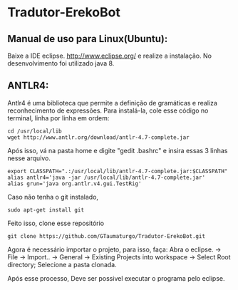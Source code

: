 # Tradutor-ErekoBot

Manual de uso para Linux(Ubuntu):
--------------
Baixe a IDE eclipse. http://www.eclipse.org/ e realize a instalação. No desenvolvimento foi utilizado java 8.

ANTLR4:
-------

Antlr4 é uma biblioteca que permite a definição de gramáticas e realiza reconhecimento de expressões. Para instalá-la, cole esse código no terminal, linha por linha em ordem:

```
cd /usr/local/lib
wget http://www.antlr.org/download/antlr-4.7-complete.jar
```
Após isso, vá na pasta home e digite "gedit .bashrc"
e insira essas 3 linhas nesse arquivo.
```
export CLASSPATH=".:/usr/local/lib/antlr-4.7-complete.jar:$CLASSPATH"
alias antlr4='java -jar /usr/local/lib/antlr-4.7-complete.jar'
alias grun='java org.antlr.v4.gui.TestRig'
```

Caso não tenha o git instalado,
```
sudo apt-get install git
```

Feito isso, clone esse repositório

```
git clone https://github.com/GTaumaturgo/Tradutor-ErekoBot.git
```
Agora é necessário importar o projeto, para isso, faça:
Abra o eclipse. -> File -> Import.. -> General -> Existing Projects into workspace -> Select Root directory;
Selecione a pasta clonada.

Após esse processo, Deve ser possivel executar o programa pelo eclipse.
